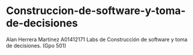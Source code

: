 # Construccion-de-software-y-toma-de-decisiones
Alan Herrera Martínez A01412171 Labs de Construcción de software y toma de decisiones. (Gpo 501)
